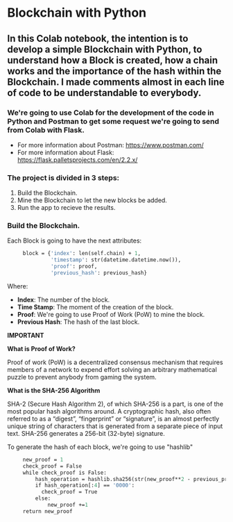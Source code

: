 # Blockchain with Python

## In this Colab notebook, the intention is to develop a simple Blockchain with Python, to understand how a Block is created, how a chain works and the importance of the hash within the Blockchain. I made comments almost in each line of code to be understandable to everybody. 

### We're going to use Colab for the development of the code in Python and Postman to get some request we're going to send from Colab with Flask. 

- For more information about Postman: https://www.postman.com/
- For more information about Flask: https://flask.palletsprojects.com/en/2.2.x/

### The project is divided in 3 steps: 

1. Build the Blockchain.
2. Mine the Blockchain to let the new blocks be added.
3. Run the app to recieve the results. 

### Build the Blockchain.

Each Block is going to have the next attributes: 

 ```def create_block(self, proof, previous_hash):             
      block = {'index': len(self.chain) + 1,
               'timestamp': str(datetime.datetime.now()), 
               'proof': proof,
               'previous_hash': previous_hash} 
 ```

Where:

- **Index**: The number of the block.
- **Time Stamp**: The moment of the creation of the block. 
- **Proof**: We're going to use Proof of Work (PoW) to mine the block.
- **Previous Hash**: The hash of the last block. 

**IMPORTANT**

**What is Proof of Work?** 

Proof of work (PoW) is a decentralized consensus mechanism that requires members of a network to expend effort solving an arbitrary mathematical puzzle to prevent anybody from gaming the system.


**What is the SHA-256 Algorithm**

SHA-2 (Secure Hash Algorithm 2), of which SHA-256 is a part, is one of the most popular hash algorithms around. A cryptographic hash, also often referred to as a “digest”, “fingerprint” or “signature”, is an almost perfectly unique string of characters that is generated from a separate piece of input text. SHA-256 generates a 256-bit (32-byte) signature.

To generate the hash of each block, we're going to use "hashlib"


 ```def proof_of_work(self, previous_proof):
      new_proof = 1                                        
      check_proof = False                                   
      while check_proof is False:
          hash_operation = hashlib.sha256(str(new_proof**2 - previous_proof**2).encode()).hexdigest()
          if hash_operation[:4] == '0000':                 
            check_proof = True
          else:
              new_proof +=1
      return new_proof

 ```
